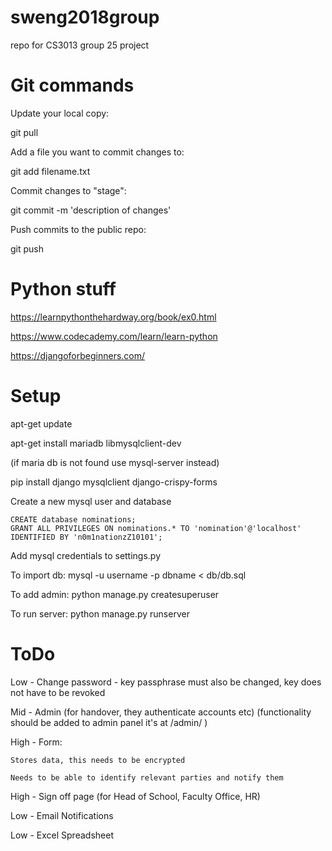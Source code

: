# sweng2018group
repo for CS3013 group 25 project

# Git commands
Update your local copy:

git pull 

Add a file you want to commit changes to:

git add filename.txt

Commit changes to "stage":

git commit -m 'description of changes'

Push commits to the public repo:

git push

# Python stuff
https://learnpythonthehardway.org/book/ex0.html

https://www.codecademy.com/learn/learn-python

https://djangoforbeginners.com/

# Setup

apt-get update 

apt-get install mariadb libmysqlclient-dev

(if maria db is not found use mysql-server instead)

pip install django mysqlclient django-crispy-forms

Create a new mysql user and database
```
CREATE database nominations;
GRANT ALL PRIVILEGES ON nominations.* TO 'nomination'@'localhost' IDENTIFIED BY 'n0m1nationzZ10101';
```
Add mysql credentials to settings.py

To import db: mysql -u username -p dbname < db/db.sql

To add admin: python manage.py createsuperuser

To run server: python manage.py runserver

# ToDo

Low - Change password - key passphrase must also be changed, key does not have to be revoked

Mid - Admin (for handover, they authenticate accounts etc)	(functionality should be added to admin panel it's at /admin/ )

High - Form:

	Stores data, this needs to be encrypted

	Needs to be able to identify relevant parties and notify them

High - Sign off page (for Head of School, Faculty Office, HR)

Low - Email Notifications

Low - Excel Spreadsheet
